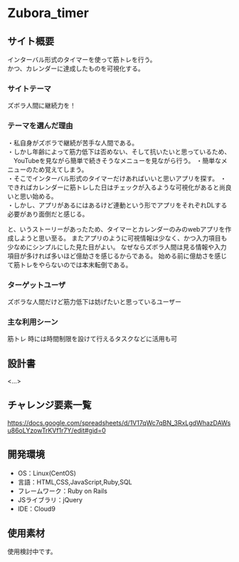 # Zubora_timer

## サイト概要
インターバル形式のタイマーを使って筋トレを行う。  
かつ、カレンダーに達成したものを可視化する。  

### サイトテーマ
ズボラ人間に継続力を！

### テーマを選んだ理由
・私自身がズボラで継続が苦手な人間である。   
・しかし年齢によって筋力低下は否めない、そして抗いたいと思っているため、  
　YouTubeを見ながら簡単で続きそうなメニューを見ながら行う。
・簡単なメニューのため覚えてしまう。  
・そこでインターバル形式のタイマーだけあればいいと思いアプリを探す。
・できればカレンダーに筋トレした日はチェックが入るような可視化があると尚良いと思い始める。  
・しかし、アプリがあるにはあるけど連動という形でアプリをそれぞれDLする必要があり面倒だと感じる。

と、いうストーリーがあったため、タイマーとカレンダーのみのwebアプリを作成しようと思い至る。
またアプリのように可視情報は少なく、かつ入力項目も少なめにシンプルにした見た目がよい。
なぜならズボラ人間は見る情報や入力項目が多ければ多いほど億劫さを感じるからである。
始める前に億劫さを感じて筋トレをやらないのでは本末転倒である。


### ターゲットユーザ
ズボラな人間だけど筋力低下は妨げたいと思っているユーザー

### 主な利用シーン
筋トレ
時には時間制限を設けて行えるタスクなどに活用も可

## 設計書
<...>

## チャレンジ要素一覧
https://docs.google.com/spreadsheets/d/1V17qWc7qBN_3RxLgdWhazDAWsu86oLYzowTrKVf1r7Y/edit#gid=0

## 開発環境
- OS：Linux(CentOS)
- 言語：HTML,CSS,JavaScript,Ruby,SQL
- フレームワーク：Ruby on Rails
- JSライブラリ：jQuery
- IDE：Cloud9

## 使用素材
使用検討中です。
